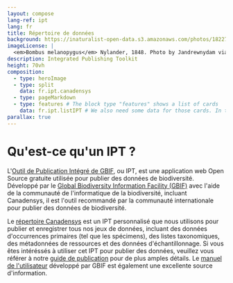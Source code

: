 ```yaml
---
layout: compose
lang-ref: ipt
lang: fr
title: Répertoire de données
background: https://inaturalist-open-data.s3.amazonaws.com/photos/182276315/original.jpg
imageLicense: |
  <em>Bombus melanopygus</em> Nylander, 1848. Photo by Jandrewnydam via [iNaturalist](https://www.gbif.org/occurrence/3712546723)
description: Integrated Publishing Toolkit 
height: 70vh
composition:
  - type: heroImage
  - type: split
    data: fr.ipt.canadensys
  - type: pageMarkdown
  - type: features # The block type "features" shows a list of cards
    data: fr.ipt.listIPT # We also need some data for those cards. In this case we refer to a yaml file in the _data folder.
parallax: true 
---
```


# Qu'est-ce qu'un IPT ? 

L'[Outil de Publication Intégré de GBIF](https://github.com/gbif/ipt), ou IPT, est une application web Open Source gratuite utilisée pour publier des données de biodiversité.
Développé par le [Global Biodiversity Information Facility (GBIF)](https://www.gbif.org/) avec l'aide de la communauté de l'informatique de la biodiversité, incluant Canadensys, il est l'outil recommandé par la communauté internationale pour publier des données de biodiversité. 

Le [répertoire Canadensys](https://data.canadensys.net/ipt/) est un IPT personnalisé que nous utilisons pour publier et enregistrer tous nos jeux de données, incluant des données d'occurrences primaires (tel que les spécimens), des listes taxonomiques, des métadonnées de ressources et des données d'échantillonnage. Si vous êtes intéréssés à utiliser cet IPT pour publier des données, veuillez vous référer à notre [guide de publication](/fr/publish/7-step-guide/) pour de plus amples détails. Le [manuel de l'utilisateur](https://ipt.gbif.org/manual/en/ipt/latest/) développé par GBIF est également une excellente source d'information.
